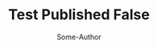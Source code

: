 ---
status: published
title: "Test Published False"
author: Some-Author
collector: some-collector
collected_date: 20240223
translator: some-tranlator
translated_date: 20240223
proofreader: some-proofreader
proofread_date: 20240310
publisher: some-publisher
link: http://www.example.com/
---